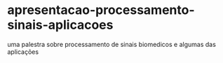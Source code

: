 # apresentacao-processamento-sinais-aplicacoes
uma palestra sobre processamento de sinais biomedicos e algumas das aplicações
